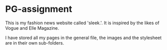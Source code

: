 # PG-assignment
This is my fashion news website called 'sleek.'. It is inspired by the likes of Vogue and Elle Magazine.

I have stored all my pages in the general file, the images and the stylesheet are in their own sub-folders.
